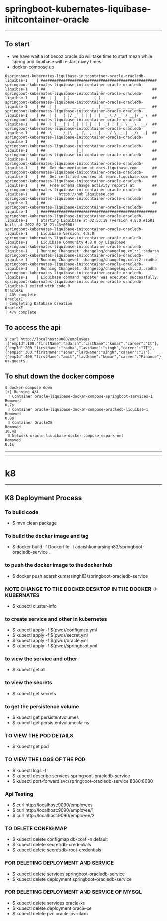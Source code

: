 # springboot-kubernates-liquibase-initcontainer-oracle

---

## To start

- we have wait a lot becoz oracle db will take time to start mean while spring and liquibase will restart many times
- docker-compose up

```
Ospringboot-kubernates-liquibase-initcontainer-oracle-oracledb-liquibse-1    | ####################################################
springboot-kubernates-liquibase-initcontainer-oracle-oracledb-liquibse-1    | ##   _     _             _ _                      ##
springboot-kubernates-liquibase-initcontainer-oracle-oracledb-liquibse-1    | ##  | |   (_)           (_) |                     ##
springboot-kubernates-liquibase-initcontainer-oracle-oracledb-liquibse-1    | ##  | |    _  __ _ _   _ _| |__   __ _ ___  ___   ##
springboot-kubernates-liquibase-initcontainer-oracle-oracledb-liquibse-1    | ##  | |   | |/ _` | | | | | '_ \ / _` / __|/ _ \  ##
springboot-kubernates-liquibase-initcontainer-oracle-oracledb-liquibse-1    | ##  | |___| | (_| | |_| | | |_) | (_| \__ \  __/  ##
springboot-kubernates-liquibase-initcontainer-oracle-oracledb-liquibse-1    | ##  \_____/_|\__, |\__,_|_|_.__/ \__,_|___/\___|  ##
springboot-kubernates-liquibase-initcontainer-oracle-oracledb-liquibse-1    | ##              | |                               ##
springboot-kubernates-liquibase-initcontainer-oracle-oracledb-liquibse-1    | ##              |_|                               ##
springboot-kubernates-liquibase-initcontainer-oracle-oracledb-liquibse-1    | ##                                                ##
springboot-kubernates-liquibase-initcontainer-oracle-oracledb-liquibse-1    | ##  Get documentation at docs.liquibase.com       ##
springboot-kubernates-liquibase-initcontainer-oracle-oracledb-liquibse-1    | ##  Get certified courses at learn.liquibase.com  ##
springboot-kubernates-liquibase-initcontainer-oracle-oracledb-liquibse-1    | ##  Free schema change activity reports at        ##
springboot-kubernates-liquibase-initcontainer-oracle-oracledb-liquibse-1    | ##      https://hub.liquibase.com                 ##
springboot-kubernates-liquibase-initcontainer-oracle-oracledb-liquibse-1    | ##                                                ##
springboot-kubernates-liquibase-initcontainer-oracle-oracledb-liquibse-1    | ####################################################
springboot-kubernates-liquibase-initcontainer-oracle-oracledb-liquibse-1    | Starting Liquibase at 02:53:19 (version 4.8.0 #1581 built at 2022-02-18 21:43+0000)
springboot-kubernates-liquibase-initcontainer-oracle-oracledb-liquibse-1    | Liquibase Version: 4.8.0
springboot-kubernates-liquibase-initcontainer-oracle-oracledb-liquibse-1    | Liquibase Community 4.8.0 by Liquibase
springboot-kubernates-liquibase-initcontainer-oracle-oracledb-liquibse-1    | Running Changeset: changelog/changelog.xml::1::adarsh
springboot-kubernates-liquibase-initcontainer-oracle-oracledb-liquibse-1    | Running Changeset: changelog/changelog.xml::2::radha
springboot-kubernates-liquibase-initcontainer-oracle-oracledb-liquibse-1    | Running Changeset: changelog/changelog.xml::3::radha
springboot-kubernates-liquibase-initcontainer-oracle-oracledb-liquibse-1    | Liquibase command 'update' was executed successfully.
springboot-kubernates-liquibase-initcontainer-oracle-oracledb-liquibse-1 exited with code 0
OracleXE                                                                    | 43% complete
OracleXE                                                                    | Completing Database Creation
OracleXE                                                                    | 47% complete
```

## To access the api

```
$ curl http://localhost:8080/employees
[{"empId":100,"firstName":"adarsh","lastName":"kumar","career":"It"},{"empId":200,"firstName":"radha","lastName":"singh","career":"IT"},{"empId":300,"firstName":"sonu","lastName":"singh","career":"IT"},{"empId":400,"firstName":"amit","lastName":"kumar","career":"Finance"}]USMB113823:docker us-guest$
```

## To shut down the docker compose

```
$ docker-compose down
[+] Running 4/4
 ⠿ Container oracle-liquibase-docker-compose-springboot-services-1      Removed                                                                                                  0.7s
 ⠿ Container oracle-liquibase-docker-compose-oracledb-liquibse-1    Removed                                                                                                  0.8s
 ⠿ Container OracleXE                                               Removed                                                                                                 10.4s
 ⠿ Network oracle-liquibase-docker-compose_espark-net               Removed                                                                                                  0.1s
```


----

---

# k8

---

## K8 Deployment Process

### To build code

- $ mvn clean package

### To build the docker image and tag

- $ docker build -f Dockerfile -t adarshkumarsingh83/springboot-oracledb-service .

### to push the docker image to the docker hub

- $ docker push adarshkumarsingh83/springboot-oracledb-service

### NOTE CHANGE TO THE DOCKER DESKTOP IN THE DOCKER -> KUBERNATES

- $ kubectl cluster-info

### to create service and other in kubernetes

- $ kubectl apply -f $(pwd)/configmap.yml
- $ kubectl apply -f $(pwd)/secret.yml
- $ kubectl apply -f $(pwd)/oracle.yml
- $ kubectl apply -f $(pwd)/springboot.yml

### to view the service and other

- $ kubectl get all

### to view the secrets

- $ kubectl get secrets

### to get the persistence volume

- $ kubectl get persistentvolumes
- $ kubectl get persistentvolumeclaims

### TO VIEW THE POD DETAILS

- $ kubectl get pod

### TO VIEW THE LOGS OF THE POD

- $ kubectl logs <pod-name> -f
- $ kubectl describe services springboot-oracledb-service
- $ kubectl port-forward svc/springboot-oracledb-service 8080:8080

### Api Testing

- $ curl http://localhost:9090/employees
- $ curl http://localhost:9090/employee/1
- $ curl http://localhost:9090/employee/2

### TO DELETE CONFIG MAP

- $ kubectl delete configmap db-conf -n default
- $ kubectl delete secret/db-credentials
- $ kubectl delete secret/db-root-credentials

### FOR DELETING DEPLOYMENT AND SERVICE

- $ kubectl delete services springboot-oracledb-service
- $ kubectl delete deployment springboot-oracledb-service

### FOR DELETING DEPLOYMENT AND SERVICE OF MYSQL

- $ kubectl delete services oracle-xe
- $ kubectl delete deployment oracle-xe
- $ kubectl delete pvc oracle-pv-claim

